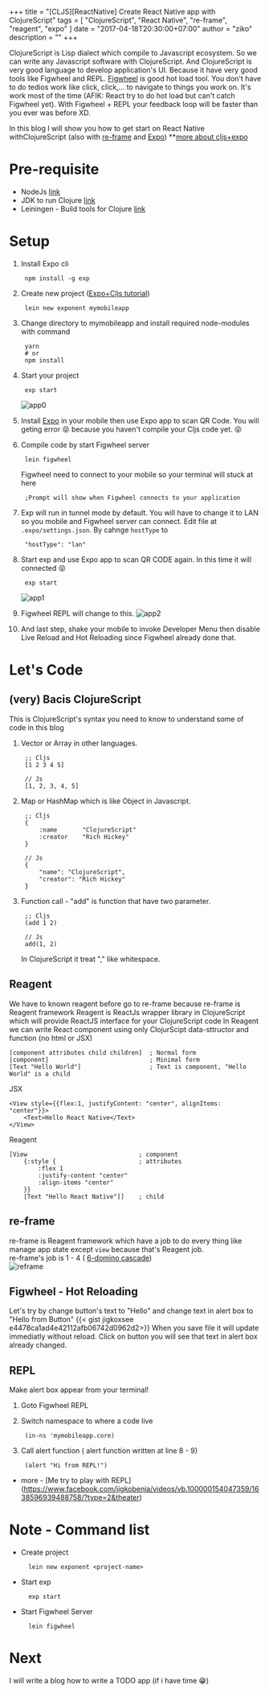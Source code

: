 
+++
title = "[CLJS][ReactNative] Create React Native app with ClojureScript"
tags = [
    "ClojureScript",
    "React Native",
    "re-frame",
    "reagent",
    "expo"
]
date = "2017-04-18T20:30:00+07:00"
author = "ziko"
description = ""
+++

ClojureScript is Lisp dialect which compile to Javascript ecosystem. So we can write any Javascript software with ClojureScript.
And ClojureScript is very good language to develop application's UI.
Because it have very good tools like Figwheel and REPL. [Figwheel](https://www.youtube.com/watch?v=j-kj2qwJa_E) is good hot load tool. You don't have to do tedios work like click, click,... to navigate to things you work on. It's work most of the time (AFIK: React try to do hot load but can't catch Figwheel yet). With Figwheel + REPL your feedback loop will be faster than you ever was before XD. 

In this blog I will show you how to get start on React Native withClojureScript (also with [re-frame](https://github.com/Day8/re-frame)
 and [Expo](https://docs.expo.io/versions/v15.0.0/index.html))
 **[more about cljs+expo](https://juxt.pro/blog/posts/native.html)

# Pre-requisite
 - NodeJs [link](https://nodejs.org/en/download/)
 - JDK to run Clojure [link](http://www.oracle.com/technetwork/java/javase/downloads/index.html)  
 - Leiningen - Build tools for Clojure [link](https://leiningen.org/)  

# Setup

1. Install Expo cli

        npm install -g exp


1. Create new project ([Expo+Cljs tutorial](https://docs.expo.io/versions/v15.0.0/guides/using-clojurescript.html))  

        lein new exponent mymobileapp

1. Change directory to mymobileapp and install required node-modules with command  

        yarn
        # or
        npm install

1. Start your project

        exp start

    ![app0](/img/cljs/app0.png)

1. Install [Expo](https://expo.io/) in your mobile then use Expo app to scan QR Code. You will geting error  😝  because you haven't compile your Cljs code yet.  😝 

1. Compile code by start Figwheel server

        lein figwheel

    Figwheel need to connect to your mobile so your terminal will stuck at here

        ;Prompt will show when Figwheel connects to your application


1. Exp will run in tunnel mode by default. You will have to change it to LAN so you mobile and Figwheel server can connect.
    Edit file at `.expo/settings.json`. By cahnge `hostType` to 

        "hostType": "lan"


1. Start exp and use Expo app to scan QR CODE again. In this time it will connected  😝 

        exp start

    ![app1](/img/cljs/app1.png)

1. Figwheel REPL will change to this.
    ![app2](/img/cljs/app2.png)

1. And last step, shake your mobile to invoke Developer Menu then disable Live Reload and Hot Reloading since Figwheel already done that.




# Let's Code
## (very) Bacis ClojureScript  
This is ClojureScript's syntax you need to know to understand some of code in this blog  

1. Vector or Array in other languages.

        ;; Cljs
        [1 2 3 4 5]

        // Js
        [1, 2, 3, 4, 5]


1. Map or HashMap which is like Object in Javascript.

        ;; Cljs
        {
            :name       "ClojureScript"
            :creator    "Rich Hickey"    
        }

        // Js
        {
            "name": "ClojureScript",
            "creator": "Rich Hickey"
        }

1. Function call - "add" is function that have two parameter.

        ;; Cljs
        (add 1 2)

        // Js
        add(1, 2)

    In ClojureScript it treat "," like whitespace.

## Reagent
We have to known reagent before go to re-frame because re-frame is Reagent framework
Reagent is ReactJs wrapper library in ClojureScript which will provide ReactJS interface for your ClojureScript code
In Reagent we can write React component using only ClojurScipt data-sttructor and function (no html or JSX)

    [component attributes child children]  ; Normal form
    [component]                            ; Minimal form
    [Text "Hello World"]                   ; Text is component, "Hello World" is a child

JSX

    <View style={{flex:1, justifyContent: "center", alignItems: "center"}}>
        <Text>Hello React Native</Text>
    </View>

Reagent

    [View                               ; component
        {:style {                       ; attributes
            :flex 1
            :justify-content "center"
            :align-items "center"
        }}
        [Text "Hello React Native"]]    ; child


## re-frame
re-frame is Reagent framework which have a job to do every thing like manage app state except `view` because that's Reagent job.  
re-frame's job is 1 - 4 ( [6-domino cascade](https://github.com/Day8/re-frame#it-is-a-6-domino-cascade))  
![reframe](/img/cljs/reframe-dominos.png)

## Figwheel - Hot Reloading
Let's try by change button's text to "Hello" and change text in alert box to "Hello from Button"
{{< gist jigkoxsee e4478ca1ad4e42112afb06742d0962d2>}}
When you save file it will update immediatly without reload. Click on button you will see that text in alert box already changed.

## REPL
Make alert box appear from your terminal!

1. Goto Figwheel REPL  
1. Switch namespace to where a code live  

        (in-ns 'mymobileapp.core)

1. Call alert function  ( alert function written at line 8 - 9)

        (alert "Hi from REPL!")


- more - [Me try to play with REPL] (https://www.facebook.com/jigkobenja/videos/vb.100000154047359/1638596939488758/?type=2&theater)


# Note - Command list
- Create project

        lein new exponent <project-name>

- Start exp

        exp start

- Start Figwheel Server

        lein figwheel

# Next
I will write a blog how to write a TODO app (if i have time 😁)